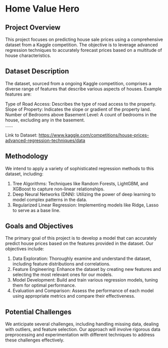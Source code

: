 # Home Value Hero

## Project Overview
This project focuses on predicting house sale prices using a comprehensive dataset from a Kaggle competition. The objective is to leverage advanced regression techniques to accurately forecast prices based on a multitude of house characteristics.

## Dataset Description
The dataset, sourced from a ongoing Kaggle competition, comprises a diverse range of features that describe various aspects of houses. Example features are:

Type of Road Access: Describes the type of road access to the property.\
Slope of Property: Indicates the slope or gradient of the property land.\
Number of Bedrooms above Basement Level: A count of bedrooms in the house, excluding any in the basement.\
......

Link to Dataset: https://www.kaggle.com/competitions/house-prices-advanced-regression-techniques/data

## Methodology
We intend to apply a variety of sophisticated regression methods to this dataset, including:

1. Tree Algorithms: Techniques like Random Forests, LightGBM, and XGBoost to capture non-linear relationships.
2. Deep Neural Networks (DNN): Utilizing the power of deep learning to model complex patterns in the data.
3. Regularized Linear Regression: Implementing models like Ridge, Lasso to serve as a base line.

## Goals and Objectives
The primary goal of this project is to develop a model that can accurately predict house prices based on the features provided in the dataset. Our objectives include:

1. Data Exploration: Thoroughly examine and understand the dataset, including feature distributions and correlations.
2. Feature Engineering: Enhance the dataset by creating new features and selecting the most relevant ones for our models.
3. Model Development: Build and train various regression models, tuning them for optimal performance.
4. Evaluation and Comparison: Assess the performance of each model using appropriate metrics and compare their effectiveness.

## Potential Challenges
We anticipate several challenges, including handling missing data, dealing with outliers, and feature selection. Our approach will involve rigorous data preprocessing and experimentation with different techniques to address these challenges effectively.
